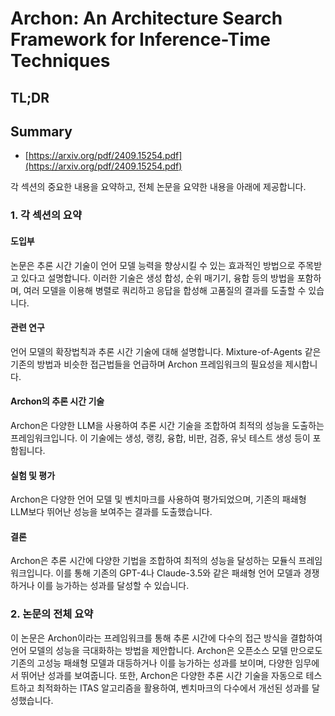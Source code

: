 # Archon: An Architecture Search Framework for Inference-Time Techniques
## TL;DR
## Summary
- [https://arxiv.org/pdf/2409.15254.pdf](https://arxiv.org/pdf/2409.15254.pdf)

각 섹션의 중요한 내용을 요약하고, 전체 논문을 요약한 내용을 아래에 제공합니다.

### 1. 각 섹션의 요약

#### 도입부
논문은 추론 시간 기술이 언어 모델 능력을 향상시킬 수 있는 효과적인 방법으로 주목받고 있다고 설명합니다. 이러한 기술은 생성 합성, 순위 매기기, 융합 등의 방법을 포함하며, 여러 모델을 이용해 병렬로 쿼리하고 응답을 합성해 고품질의 결과를 도출할 수 있습니다.

#### 관련 연구
언어 모델의 확장법칙과 추론 시간 기술에 대해 설명합니다. Mixture-of-Agents 같은 기존의 방법과 비슷한 접근법들을 언급하며 Archon 프레임워크의 필요성을 제시합니다.

#### Archon의 추론 시간 기술
Archon은 다양한 LLM을 사용하여 추론 시간 기술을 조합하여 최적의 성능을 도출하는 프레임워크입니다. 이 기술에는 생성, 랭킹, 융합, 비판, 검증, 유닛 테스트 생성 등이 포함됩니다.

#### 실험 및 평가
Archon은 다양한 언어 모델 및 벤치마크를 사용하여 평가되었으며, 기존의 패쇄형 LLM보다 뛰어난 성능을 보여주는 결과를 도출했습니다.

#### 결론
Archon은 추론 시간에 다양한 기법을 조합하여 최적의 성능을 달성하는 모듈식 프레임워크입니다. 이를 통해 기존의 GPT-4나 Claude-3.5와 같은 패쇄형 언어 모델과 경쟁하거나 이를 능가하는 성과를 달성할 수 있습니다.

### 2. 논문의 전체 요약
이 논문은 Archon이라는 프레임워크를 통해 추론 시간에 다수의 접근 방식을 결합하여 언어 모델의 성능을 극대화하는 방법을 제안합니다. Archon은 오픈소스 모델 만으로도 기존의 고성능 패쇄형 모델과 대등하거나 이를 능가하는 성과를 보이며, 다양한 임무에서 뛰어난 성과를 보여줍니다. 또한, Archon은 다양한 추론 시간 기술을 자동으로 테스트하고 최적화하는 ITAS 알고리즘을 활용하여, 벤치마크의 다수에서 개선된 성과를 달성했습니다.